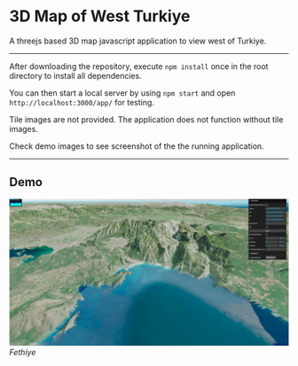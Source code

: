# 3D Map of West Turkiye

A threejs based 3D map javascript application to view west of Turkiye.

---

After downloading the repository, execute `npm install` once in the root directory to install all dependencies.

You can then start a local server by using `npm start` and open `http://localhost:3000/app/` for testing.

Tile images are not provided. The application does not function without tile images. 

Check demo images to see screenshot of the the running application.

---

## Demo

![Demo Fethiye](/demo/3d_mesh_fethiye.png "Fethiye")
*Fethiye*
